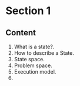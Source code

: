 # Section 1
## Content
1. What is a state?.
2. How to describe a State.
3. State space.
4. Problem space.
5. Execution model.
6. 